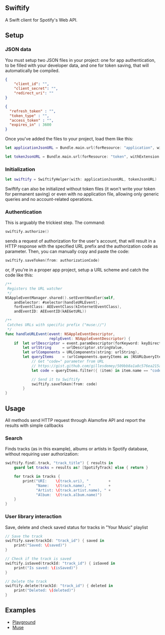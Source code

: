 ## Swiftify
A Swift client for Spotify's Web API.

## Setup
### JSON data
You must setup two JSON files in your project: one for app authentication, to be filled with your developer data, and one for token saving, that will automatically be compiled.
```json
{
	"client_id": "",
	"client_secret": "",
	"redirect_uri": ""
}
```

```json
{
  "refresh_token" : "",
  "token_type" : "",
  "access_token" : "",
  "expires_in" : 3600
}
```
Once you've added the files to your project, load them like this:
```swift
let applicationJsonURL = Bundle.main.url(forResource: "application", withExtension: "json")

let tokenJsonURL = Bundle.main.url(forResource: "token", withExtension: "json")
```

### Initialization
```swift
let swiftify = SwiftifyHelper(with: applicationJsonURL, tokenJsonURL)
```
Swiftify can also be initialized without token files (it won't write your token for permanent saving) or even with no application file, allowing only generic queries and no account-related operations.

### Authentication
This is arguably the trickiest step. The command:
```swift
swiftify.authorize()
```
sends a request of authorization for the user's account, that will result in a HTTP response with the specified URL prefix and the authorization code as parameter. Then, you can manually copy and paste the code:
```swift
swiftify.saveToken(from: authorizationCode)
```
 or, if you're in a proper app project, setup a URL scheme and catch the code like this:
```swift
/**
 Registers the URL watcher
 */
NSAppleEventManager.shared().setEventHandler(self,
    andSelector: #selector(handleURLEvent),
    forEventClass: AEEventClass(kInternetEventClass),
    andEventID: AEEventID(kAEGetURL))

/**
 Catches URLs with specific prefix ("muse://")
 */
func handleURLEvent(event: NSAppleEventDescriptor,
                    replyEvent: NSAppleEventDescriptor) {
    if  let urlDescriptor = event.paramDescriptor(forKeyword: keyDirectObject),
        let urlString     = urlDescriptor.stringValue,
        let urlComponents = URLComponents(string: urlString),
        let queryItems    = (urlComponents.queryItems as [NSURLQueryItem]?) {
            // Get "code=" parameter from URL
            // https://gist.github.com/gillesdemey/509bb8a1a8c576ea215a
            let code = queryItems.filter({ (item) in item.name == "code" }).first?.value!

            // Send it to Swiftify
            swiftify.saveToken(from: code)
        }
}
```

## Usage
All methods send HTTP request through Alamofire API and report the results with simple callbacks
### Search
Finds tracks (as in this example), albums or artists in Spotify database, without requiring user authorization:
```swift
swiftify.find(.track, "track_title") { results in
    guard let tracks = results as? [SpotifyTrack] else { return }

    for track in tracks {
        print("URI:    \(track.uri), "         +
              "Name:   \(track.name), "        +
              "Artist: \(track.artist.name), " +
              "Album:  \(track.album.name)")
    }
}
```

### User library interaction
Save, delete and check saved status for tracks in "Your Music" playlist
```swift
// Save the track
swiftify.save(trackId: "track_id") { saved in
    print("Saved: \(saved)")
}

// Check if the track is saved
swiftify.isSaved(trackId: "track_id") { isSaved in
    print("Is saved: \(isSaved)")
}

// Delete the track
swiftify.delete(trackId: "track_id") { deleted in
    print("Deleted: \(deleted)")
}
```

## Examples
- [Playground](https://github.com/xzzz9097/Swiftify/blob/master/Swiftify/Swiftify.playground/Contents.swift)
- [Muse](https://github.com/xzzz9097/Muse)
